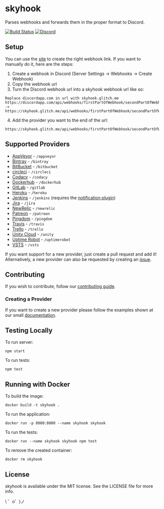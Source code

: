 # skyhook
Parses webhooks and forwards them in the proper format to Discord.

[![Build Status](https://travis-ci.org/Commit451/skyhook.svg?branch=master)](https://travis-ci.org/Commit451/skyhook) [![Discord](https://discordapp.com/api/guilds/303595820345851905/widget.png)](https://discord.gg/js7wD7p)

## Setup
You can use the [site](https://skyhook.glitch.me/) to create the right webhook link. If you want to manually do it, here are the steps:
1. Create a webhook in Discord (Server Settings -> Webhooks -> Create Webhook)
2. Copy the webhook url
3. Turn the Discord webhook url into a skyhook webhook url like so:
```
Replace discordapp.com in url with skyhook.glitch.me
https://discordapp.com/api/webhooks/firstPartOfWebhook/secondPartOfWebhook
->
https://skyhook.glitch.me/api/webhooks/firstPartOfWebhook/secondPartOfWebhook
```
4. Add the provider you want to the end of the url:
```
https://skyhook.glitch.me/api/webhooks/firstPartOfWebhook/secondPartOfWebhook/providerGoesHere
```
## Supported Providers
- [AppVeyor](https://www.appveyor.com/docs/notifications/#webhook-payload-default) - `/appveyor`
- [Bintray](https://bintray.com/docs/api/#_webhooks) - `/bintray`
- [BitBucket](https://confluence.atlassian.com/bitbucket/manage-webhooks-735643732.html) - `/bitbucket`
- [circleci](https://circleci.com/docs/1.0/configuration/#notify) - `/circleci`
- [Codacy](https://support.codacy.com/hc/en-us/articles/207280359-WebHook-Notifications) - `/codacy`
- [Dockerhub](https://docs.docker.com/docker-hub/webhooks) - `/dockerhub`
- [GitLab](https://gitlab.com/help/user/project/integrations/webhooks) - `/gitlab`
- [Heroku](https://devcenter.heroku.com/articles/deploy-hooks#http-post-hook) - `/heroku`
- [Jenkins](https://plugins.jenkins.io/notification) - `/jenkins` (requires the [notification plugin](https://wiki.jenkins.io/display/JENKINS/Notification+Plugin))
- [Jira](https://developer.atlassian.com/server/jira/platform/webhooks/) - `/jira`
- [NewRelic](https://docs.newrelic.com/docs/alerts/new-relic-alerts/managing-notification-channels/customize-your-webhook-payload) - `/newrelic`
- [Patreon](https://www.patreon.com/platform/documentation/webhooks) - `/patreon`
- [Pingdom](https://www.pingdom.com/resources/webhooks) - `/pingdom`
- [Travis](https://docs.travis-ci.com/user/notifications/#Webhooks-Delivery-Format) - `/travis`
- [Trello](https://developers.trello.com/apis/webhooks) - `/trello`
- [Unity Cloud](https://build-api.cloud.unity3d.com/docs/1.0.0/index.html#operation-webhooks-intro) - `/unity`
- [Uptime Robot](https://blog.uptimerobot.com/web-hook-alert-contacts-new-feature/) - `/uptimerobot`
- [VSTS](https://docs.microsoft.com/en-us/vsts/service-hooks/events#) - `/vsts`

If you want support for a new provider, just create a pull request and add it!  
Alternatively, a new provider can also be requested by creating an [issue](https://github.com/Commit451/skyhook/issues).

## Contributing

If you wish to contribute, follow our [contributing guide](CONTRIBUTING.md).

### Creating a Provider
If you want to create a new provider please follow the examples shown at our small [documentation](docs/CreateNewProvider.md).

## Testing Locally
To run server:
```
npm start
```
To run tests:
```
npm test
```

## Running with Docker
To build the image:
```
docker build -t skyhook .
```
To run the application:
```
docker run -p 8080:8080 --name skyhook skyhook
```
To run the tests:
```
docker run --name skyhook skyhook npm test
```
To remove the created container:
```
docker rm skyhook
```

## License

skyhook is available under the MIT license. See the LICENSE file for more info.

\ ゜o゜)ノ
